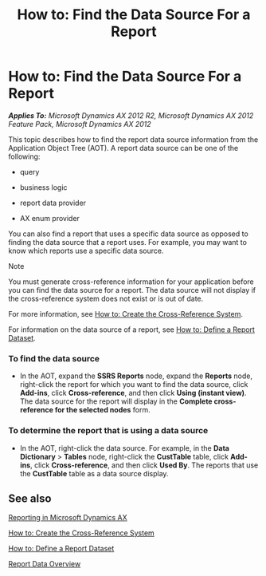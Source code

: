 ﻿---
title: 'How to: Find the Data Source For a Report'
TOCTitle: 'How to: Find the Data Source For a Report'
ms:assetid: aab91ecb-c126-4973-bfc3-cb505369406b
ms:mtpsurl: https://technet.microsoft.com/en-us/library/Gg724092(v=AX.60)
ms:contentKeyID: 35133450
ms.date: 11/07/2012
mtps_version: v=AX.60
---

# How to: Find the Data Source For a Report 


_**Applies To:** Microsoft Dynamics AX 2012 R2, Microsoft Dynamics AX 2012 Feature Pack, Microsoft Dynamics AX 2012_

 This topic describes how to find the report data source information from the Application Object Tree (AOT). A report data source can be one of the following:

  - query

  - business logic

  - report data provider

  - AX enum provider

You can also find a report that uses a specific data source as opposed to finding the data source that a report uses. For example, you may want to know which reports use a specific data source.


> [!NOTE]
> <P>You must generate cross-reference information for your application before you can find the data source for a report. The data source will not display if the cross-reference system does not exist or is out of date.</P>



For more information, see [How to: Create the Cross-Reference System](https://technet.microsoft.com/en-us/library/aa877386\(v=ax.60\)).

For information on the data source of a report, see [How to: Define a Report Dataset](how-to-define-a-report-dataset.md).

### To find the data source

  - In the AOT, expand the **SSRS Reports** node, expand the **Reports** node, right-click the report for which you want to find the data source, click **Add-ins**, click **Cross-reference**, and then click **Using (instant view)**. The data source for the report will display in the **Complete cross-reference for the selected nodes** form.

### To determine the report that is using a data source

  - In the AOT, right-click the data source. For example, in the **Data Dictionary** \> **Tables** node, right-click the **CustTable** table, click **Add-ins**, click **Cross-reference**, and then click **Used By**. The reports that use the **CustTable** table as a data source display.

## See also

[Reporting in Microsoft Dynamics AX](reporting-in-microsoft-dynamics-ax.md)

[How to: Create the Cross-Reference System](https://technet.microsoft.com/en-us/library/aa877386\(v=ax.60\))

[How to: Define a Report Dataset](how-to-define-a-report-dataset.md)

[Report Data Overview](report-data-overview.md)

